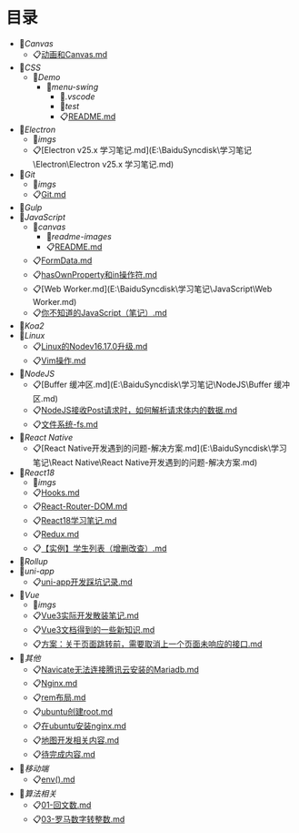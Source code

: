 # 目录
  - 📂*Canvas*
    - 📋[动画和Canvas.md](E:\BaiduSyncdisk\学习笔记\Canvas\动画和Canvas.md)
  - 📂*CSS*
    - 📂*Demo*
      - 📂*menu-swing*
        - 📂*.vscode*
        - 📂*test*
        - 📋[README.md](E:\BaiduSyncdisk\学习笔记\CSS\Demo\menu-swing\README.md)
  - 📂*Electron*
    - 📂*imgs*
    - 📋[Electron v25.x 学习笔记.md](E:\BaiduSyncdisk\学习笔记\Electron\Electron v25.x 学习笔记.md)
  - 📂*Git*
    - 📂*imgs*
    - 📋[Git.md](E:\BaiduSyncdisk\学习笔记\Git\Git.md)
  - 📂*Gulp*
  - 📂*JavaScript*
    - 📂*canvas*
      - 📂*readme-images*
      - 📋[README.md](E:\BaiduSyncdisk\学习笔记\JavaScript\canvas\README.md)
    - 📋[FormData.md](E:\BaiduSyncdisk\学习笔记\JavaScript\FormData.md)
    - 📋[hasOwnProperty和in操作符.md](E:\BaiduSyncdisk\学习笔记\JavaScript\hasOwnProperty和in操作符.md)
    - 📋[Web Worker.md](E:\BaiduSyncdisk\学习笔记\JavaScript\Web Worker.md)
    - 📋[你不知道的JavaScript（笔记）.md](E:\BaiduSyncdisk\学习笔记\JavaScript\你不知道的JavaScript（笔记）.md)
  - 📂*Koa2*
  - 📂*Linux*
    - 📋[Linux的Nodev16.17.0升级.md](E:\BaiduSyncdisk\学习笔记\Linux\Linux的Nodev16.17.0升级.md)
    - 📋[Vim操作.md](E:\BaiduSyncdisk\学习笔记\Linux\Vim操作.md)
  - 📂*NodeJS*
    - 📋[Buffer 缓冲区.md](E:\BaiduSyncdisk\学习笔记\NodeJS\Buffer 缓冲区.md)
    - 📋[NodeJS接收Post请求时，如何解析请求体内的数据.md](E:\BaiduSyncdisk\学习笔记\NodeJS\NodeJS接收Post请求时，如何解析请求体内的数据.md)
    - 📋[文件系统-fs.md](E:\BaiduSyncdisk\学习笔记\NodeJS\文件系统-fs.md)
  - 📂*React Native*
    - 📋[React Native开发遇到的问题-解决方案.md](E:\BaiduSyncdisk\学习笔记\React Native\React Native开发遇到的问题-解决方案.md)
  - 📂*React18*
    - 📂*imgs*
    - 📋[Hooks.md](E:\BaiduSyncdisk\学习笔记\React18\Hooks.md)
    - 📋[React-Router-DOM.md](E:\BaiduSyncdisk\学习笔记\React18\React-Router-DOM.md)
    - 📋[React18学习笔记.md](E:\BaiduSyncdisk\学习笔记\React18\React18学习笔记.md)
    - 📋[Redux.md](E:\BaiduSyncdisk\学习笔记\React18\Redux.md)
    - 📋[【实例】学生列表（增删改查）.md](E:\BaiduSyncdisk\学习笔记\React18\【实例】学生列表（增删改查）.md)
  - 📂*Rollup*
  - 📂*uni-app*
    - 📋[uni-app开发踩坑记录.md](E:\BaiduSyncdisk\学习笔记\uni-app\uni-app开发踩坑记录.md)
  - 📂*Vue*
    - 📂*imgs*
    - 📋[Vue3实际开发散装笔记.md](E:\BaiduSyncdisk\学习笔记\Vue\Vue3实际开发散装笔记.md)
    - 📋[Vue3文档得到的一些新知识.md](E:\BaiduSyncdisk\学习笔记\Vue\Vue3文档得到的一些新知识.md)
    - 📋[方案：关于页面跳转前，需要取消上一个页面未响应的接口.md](E:\BaiduSyncdisk\学习笔记\Vue\方案：关于页面跳转前，需要取消上一个页面未响应的接口.md)
  - 📂*其他*
    - 📋[Navicate无法连接腾讯云安装的Mariadb.md](E:\BaiduSyncdisk\学习笔记\其他\Navicate无法连接腾讯云安装的Mariadb.md)
    - 📋[Nginx.md](E:\BaiduSyncdisk\学习笔记\其他\Nginx.md)
    - 📋[rem布局.md](E:\BaiduSyncdisk\学习笔记\其他\rem布局.md)
    - 📋[ubuntu创建root.md](E:\BaiduSyncdisk\学习笔记\其他\ubuntu创建root.md)
    - 📋[在ubuntu安装nginx.md](E:\BaiduSyncdisk\学习笔记\其他\在ubuntu安装nginx.md)
    - 📋[地图开发相关内容.md](E:\BaiduSyncdisk\学习笔记\其他\地图开发相关内容.md)
    - 📋[待完成内容.md](E:\BaiduSyncdisk\学习笔记\其他\待完成内容.md)
  - 📂*移动端*
    - 📋[env().md](E:\BaiduSyncdisk\学习笔记\移动端\env().md)
  - 📂*算法相关*
    - 📋[01-回文数.md](E:\BaiduSyncdisk\学习笔记\算法相关\01-回文数.md)
    - 📋[03-罗马数字转整数.md](E:\BaiduSyncdisk\学习笔记\算法相关\03-罗马数字转整数.md)